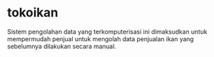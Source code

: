 # tokoikan
Sistem pengolahan data yang terkomputerisasi ini dimaksudkan untuk mempermudah penjual untuk mengolah data penjualan ikan yang sebelumnya dilakukan secara manual.

